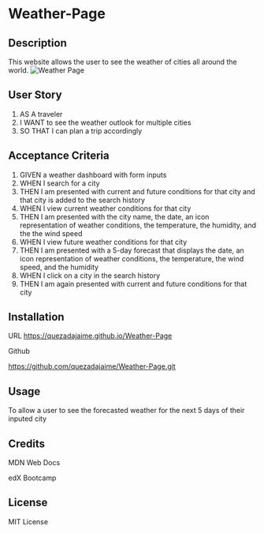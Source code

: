 # Weather-Page


## Description

This website allows the user to see the weather of cities all around the world. 
![Weather Page](https://github.com/quezadajaime/Weather-Page/assets/136545874/b15de278-0519-4ad5-ae43-843522fbad15)


## User Story
1. AS A traveler
2. I WANT to see the weather outlook for multiple cities
3. SO THAT I can plan a trip accordingly

## Acceptance Criteria
1. GIVEN a weather dashboard with form inputs
2. WHEN I search for a city
3. THEN I am presented with current and future conditions for that city and that city is added to the search history
4. WHEN I view current weather conditions for that city
5. THEN I am presented with the city name, the date, an icon representation of weather conditions, the temperature, the humidity, and the the wind speed
6. WHEN I view future weather conditions for that city
7. THEN I am presented with a 5-day forecast that displays the date, an icon representation of weather conditions, the temperature, the wind speed, and the humidity
8. WHEN I click on a city in the search history
9. THEN I am again presented with current and future conditions for that city




## Installation
URL
https://quezadajaime.github.io/Weather-Page

Github

https://github.com/quezadajaime/Weather-Page.git

## Usage

To allow a user to see the forecasted weather for the next 5 days of their inputed city 

## Credits

MDN Web Docs

edX Bootcamp


## License

MIT License
